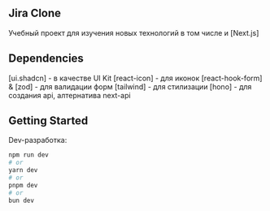 ## Jira Clone

Учебный проект для изучения новых технологий в том числе и [Next.js]

## Dependencies

[ui.shadcn] - в качестве UI Kit
[react-icon] - для иконок
[react-hook-form] & [zod] - для валидации форм
[tailwind] - для стилизации
[hono] - для создания api, алтернатива next-api

## Getting Started

Dev-разработка:

```bash
npm run dev
# or
yarn dev
# or
pnpm dev
# or
bun dev
```